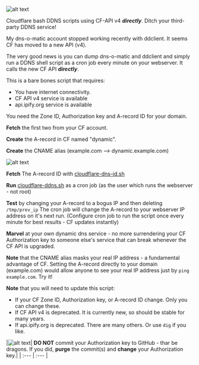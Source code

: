 ![alt text](https://raw.githubusercontent.com/dcerisano/cloudflare-dynamic-dns/master/img/cloudflare-dns.png)

Cloudflare bash DDNS scripts using CF-API v4 ***directly***. Ditch your third-party DDNS service! 

My dns-o-matic account stopped working recently with ddclient.
It seems CF has moved to a new API (v4).

The very good news is you can dump dns-o-matic and ddclient and simply run a DDNS shell script as a cron job every minute on your webserver. It calls the new CF API ***directly***.

This is a bare bones script that requires:
* You have internet connectivity.
* CF API v4 service  is available
* api.ipify.org service is available

You need the Zone ID,  Authorization key and A-record ID for your domain.

**Fetch** the first two  from your CF account.

**Create** the A-record in CF named "dynamic".

**Create** the CNAME alias (example.com --> dynamic.example.com) 

![alt text](https://raw.githubusercontent.com/dcerisano/cloudflare-dynamic-dns/master/img/cf.png)

**Fetch** The A-record ID with [cloudflare-dns-id.sh](https://raw.githubusercontent.com/dcerisano/cloudflare-dynamic-dns/master/cloudflare-dns-id.sh)

**Run** [cloudflare-ddns.sh](https://raw.githubusercontent.com/dcerisano/cloudflare-dynamic-dns/master/cloudflare-ddns.sh) as a cron job (as the user which runs the webserver - not root)

**Test** by changing your A-record to a bogus IP and then deleting `/tmp/prev_ip`
The cron job will change the A-record to your webserver IP address on it's next run.
(Configure cron job to run the script once every minute for best results - CF updates instantly)

**Marvel** at your own dynamic dns service - no more surrendering your CF Authorization key to someone else's service that can break whenever the CF API is upgraded. 

**Note** that the CNAME alias masks your real IP address - a fundamental advantage of CF. Setting the A-record directly to your domain (example.com) would allow anyone to see your real IP address just by `ping example.com`. Try it!

**Note** that you will need to update this script:
* If your CF Zone ID, Authorization key, or A-record ID change. Only you can change these.
* If CF API v4 is deprecated. It is currently new, so should be stable for many years.
* If api.ipify.org is deprecated. There are many others. Or use `dig` if you like.

|![alt text](https://raw.githubusercontent.com/dcerisano/cloudflare-dynamic-dns/master/img/dragon-key.png)|
**DO NOT** commit your Authorization key to GitHub - thar be dragons. If you did, **purge** the commit(s) and **change** your Authorization key.| 
| :--- | :--- |